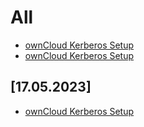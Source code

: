# All
* [ownCloud Kerberos Setup](https://github.com/GeraldLeikam/tutorials/blob/master/guides/windows_server_2022/build_active_directory_on_hetzner.md)
* [ownCloud Kerberos Setup](https://github.com/GeraldLeikam/tutorials/blob/master/guides/owncloud_kerberos_setup.md)


## [17.05.2023]
* [ownCloud Kerberos Setup](https://github.com/GeraldLeikam/tutorials/blob/master/guides/owncloud_kerberos_setup.md)